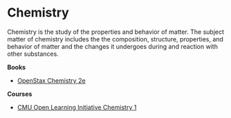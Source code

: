 # Chemistry

Chemistry is the study of the properties and behavior of matter. The subject matter of chemistry includes the the composition, structure, properties, and behavior of matter and the changes it undergoes during and reaction with other substances.

**Books**

* [OpenStax Chemistry 2e](https://openstax.org/details/books/chemistry-2e)

**Courses**

* [CMU Open Learning Initiative Chemistry 1](https://oli.cmu.edu/courses/general-chemistry-1-open-free/)
